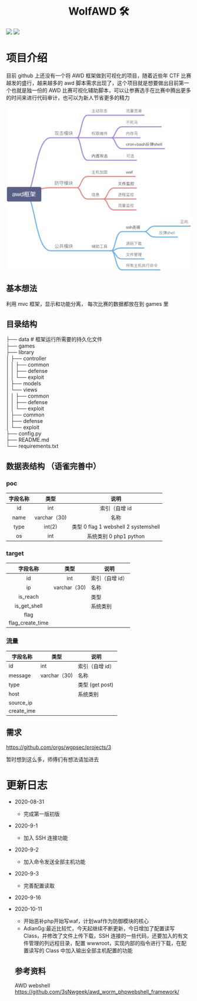 <h1 align="center">WolfAWD 🛠</h1>

<p>
  <img src="https://img.shields.io/badge/Language-Python3-blue" />
  <img src="https://img.shields.io/badge/Version-0.1-blue" />
</p>

# 项目介绍

目前 github 上还没有一个将 AWD 框架做到可视化的项目，随着近些年 CTF 比赛越发的盛行，越来越多的 awd 脚本需求出现了，这个项目就是想要做出目前第一个也就是独一份的 AWD 比赛可视化辅助脚本，可以让参赛选手在比赛中腾出更多的时间来进行代码审计，也可以为新人节省更多的精力

![](doc/img/diagram.jpg)

## 基本想法

利用 mvc 框架，显示和功能分离，
每次比赛的数据都放在到 games 里

## 目录结构

├── data # 框架运行所需要的持久化文件  
├── games  
├── library  
│ ├── controller  
│ │ ├── common  
│ │ ├── defense  
│ │ └── exploit  
│ ├── models  
│ └── views  
│ │ ├── common  
│ │ ├── defense  
│ │ └── exploit  
│ ├── common  
│ ├── defense  
│ └── exploit  
├── config.py  
├── README.md  
└── requirements.txt

## 数据表结构 （语雀完善中）

### poc

| 字段名称 |     类型     |                 说明                 |
| :------: | :----------: | :----------------------------------: |
|    id    |     int      |            索引（自增 id             |
|   name   | varchar（30) |                 名称                 |
|   type   |    int(2)    | 类型 0 flag 1 webshell 2 systemshell |
|    os    |     int      |        系统类别 0 php1 python        |

### target

|     字段名称     |     类型     | 说明            |
| :--------------: | :----------: | --------------- |
|        id        |     int      | 索引（自增 id） |
|        ip        | varchar（30) | 名称            |
|     is_reach     |              | 类型            |
|   is_get_shell   |              | 系统类别        |
|       flag       |              |                 |
| flag_create_time |              |                 |

### 流量

| 字段名称   | 类型         | 说明            |
| ---------- | ------------ | --------------- |
| id         | int          | 索引（自增 id） |
| message    | varchar（30) | 名称            |
| type       |              | 类型 (get post) |
| host       |              | 系统类别        |
| source_ip  |              |                 |
| create_ime |              |                 |

## 需求

https://github.com/orgs/wgpsec/projects/3

暂时想到这么多，师傅们有想法请加进去

# 更新日志

- 2020-08-31

  - 完成第一版初版

- 2020-9-1

  - 加入 SSH 连接功能

- 2020-9-2
  
  - 加入命令发送全部主机功能
  
- 2020-9-3

  - 完善配置读取

- 2020-9-16

- 2020-10-11

  - 开始恶补php开始写waf，计划waf作为防御模块的核心
  - AdianGg:最近比较忙，今天起继续不断更新，今日增加了配置读写 Class，并修改了文件上传下载，SSH 连接的一些代码，还要加入的有文件管理的列远程目录，配置 wwwroot，实现内部的指令进行下载，在配置读写的 Class 中加入输出全部主机配置的功能

  ## 参考资料

  AWD webshell
  https://github.com/3sNwgeek/awd_worm_phpwebshell_framework/
